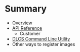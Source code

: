 # Summary

* [Overview](overview.md)
* [API Reference](apireference_md.md)
   * Customer
* [DLCS Command Line Utility](dlcscommand_line_utility_md.md)
* Other ways to register images

